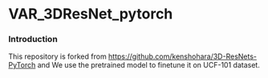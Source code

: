 # VAR_3DResNet_pytorch

### Introduction
This repository is forked from https://github.com/kenshohara/3D-ResNets-PyTorch and We use the pretrained model to finetune it on UCF-101 dataset.
